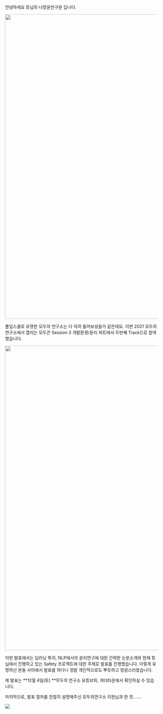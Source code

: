 안녕하세요 튜닙의 나영윤연구원 입니다. 

<img src="https://user-images.githubusercontent.com/55227984/141779078-2a407b71-1eb1-4c6e-878c-7c12b75f9751.png" width="800" height="1000">

풀잎스쿨로 유명한 모두의 연구소는 다 익히 들어보셨을거 같은데요. 이번 2021 모두의 연구소에서 열리는 모두콘 Session 3 개발환경/윤리 파트에서 두번째 Track으로 참여했습니다.

<img src ="https://user-images.githubusercontent.com/55227984/141778785-818d81a1-c7f6-4610-bd27-42d7f9b2b6a4.png" width = 800 height=1000>

이번 발표에서는 딥러닝 특히, NLP에서의 윤리연구에 대한 간략한 논문소개와 현재 튜닙에서 진행하고 있는 Safety 프로젝트에 대한 주제로 발표를 진행했습니다. 이렇게 유명하신 분들 사이에서 발표를 하다니 정말 개인적으로도 뿌듯하고 영광스러웠습니다.

제 발표는 **12월 4일(토) **무두의 연구소 유튜브와, 게더타운에서 확인하실 수 있습니다.

마지막으로, 발표 절차를 친절히 설명해주신 모두의연구소 지현님과 한 컷.......

<img src = "https://blog.kakaocdn.net/dn/brm0aB/btrkPHnG3Qn/NaAC13Q3Eaf9oPXLKOWD7k/img.jpg">

